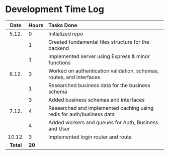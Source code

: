 # Development Time Log

| Date | Hours | Tasks Done  |
| :----:|:-----| :-----|
| 5.12. | 0    | Initialized repo  |
| |  1   | Created fundamental files structure for the backend  |
| |  1   | Implemented server using Express & minor functions |
| 6.12. | 3 | Worked on authentication validation, schemas, routes, and interfaces | 
|  | 1 | Researched business data for the business schema | 
|  | 3 | Added business schemas and interfaces | 
| 7.12. | 4 | Researched and implemented caching using redis for auth/business data | 
| | 4 | Added workers and queues for Auth, Business and User | 
| 10.12. | 3 | Implemented login router and route |
| **Total** | **20** | |


